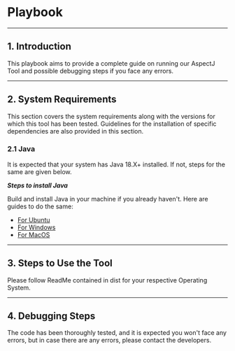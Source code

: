 # Playbook

----

## []()1\. Introduction
This playbook aims to provide a complete guide on running our AspectJ Tool and possible debugging steps if you face any errors.

----

## []()2\. System Requirements
This section covers the system requirements along with the versions for which this tool has been tested. Guidelines for the installation of specific dependencies are also provided in this section.

### []()2.1 Java

It is expected that your system has Java 18.X+ installed. If not, steps for the same are given below.

***Steps to install Java***

Build and install Java in your machine if you already haven't. Here are guides to do the same:
* [For Ubuntu](https://www.java.com/en/download/help/linux_x64_install.html) 
* [For Windows](https://www.java.com/en/download/help/windows_manual_download.html)
* [For MacOS](https://www.java.com/en/download/help/mac_install.html)


----

## []()3\. Steps to Use the Tool

Please follow ReadMe contained in dist for your respective Operating System.


----

## []()4\. Debugging Steps
The code has been thoroughly tested, and it is expected you won't face any errors, but in case there are any errors, please contact the developers.





